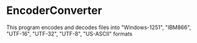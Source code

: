 # EncoderConverter
This program encodes and decodes files into "Windows-1251", "IBM866", "UTF-16", "UTF-32", "UTF-8", "US-ASCII" formats

